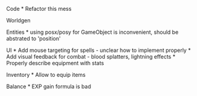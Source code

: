 Code
    * Refactor this mess

Worldgen

Entities
    * using posx/posy for GameObject is inconvenient, should be abstrated to 'position'

UI
    * Add mouse targeting for spells - unclear how to implement properly
    * Add visual feedback for combat - blood splatters, lightning effects
    * Properly describe equipment with stats

Inventory
    * Allow to equip items

Balance
    * EXP gain formula is bad
